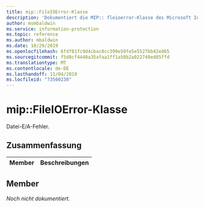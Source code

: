 ```yaml
---
title: mip::FileIOError-Klasse
description: 'Dokumentiert die MIP:: fleioerror-Klasse des Microsoft Information Protection (MIP) SDK.'
author: msmbaldwin
ms.service: information-protection
ms.topic: reference
ms.author: mbaldwin
ms.date: 10/29/2019
ms.openlocfilehash: 6fdf81fc9d4cbac8cc399e59fe5e5527bb42ed65
ms.sourcegitcommit: f5d8cf4440a35afaa1ff1a58b2a022740ed85ffd
ms.translationtype: MT
ms.contentlocale: de-DE
ms.lasthandoff: 11/04/2019
ms.locfileid: "73560230"
---
```

# <a name="class-mipfileioerror"></a>mip::FileIOError-Klasse 
Datei-E/A-Fehler.
  
## <a name="summary"></a>Zusammenfassung
 Member                        | Beschreibungen                                
--------------------------------|---------------------------------------------
  
## <a name="members"></a>Member
_Noch nicht dokumentiert._
